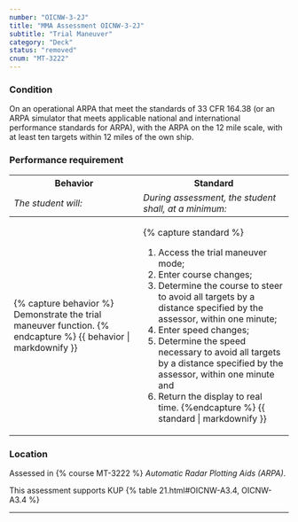 ```yaml
---
number: "OICNW-3-2J"
title: "MMA Assessment OICNW-3-2J"
subtitle: "Trial Maneuver"
category: "Deck"
status: "removed"
cnum: "MT-3222"
---
```

### Condition

On an operational ARPA that meet the standards of 33 CFR 164.38 (or an ARPA simulator that meets applicable national and international performance standards for ARPA), with the ARPA on the 12 mile scale, with at least ten targets within 12 miles of the own ship.

### Performance requirement 

<table width='100%' class='Guidelines'>
 <thead>
 <tr>
     <th class='thirty'>Behavior</th>
     <th class='seventy'>Standard</th>
 </tr>
 <tr>
     <td><em>The student will:</em></td>
     <td><em>During assessment, the student shall, at a minimum:</em></td>
 </tr>
 </thead>
 <tbody>
 

<tr><td>

{% capture behavior %}
Demonstrate the trial maneuver function.
{% endcapture %}
{{ behavior | markdownify }}

</td><td>

{% capture standard %}
1. Access the trial maneuver mode;
2. Enter course changes;
3. Determine the course to steer to avoid all targets by a distance specified by the assessor, within one minute;
4. Enter speed changes;
5. Determine the speed necessary to avoid all targets by a distance specified by the assessor, within one minute and
6. Return the display to real time.
{%endcapture %}
{{ standard | markdownify }}

</td></tr>



 </tbody>
 </table>

### Location

Assessed in  {% course  MT-3222 %}  *Automatic Radar Plotting Aids (ARPA)*.

This assessment supports KUP {% table 21.html#OICNW-A3.4, OICNW-A3.4 %}

***

